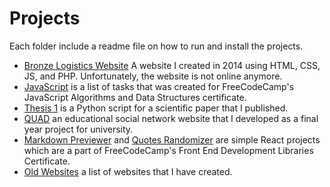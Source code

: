 # Projects
Each folder include a readme file on how to run and install the projects.
- [Bronze Logistics Website](https://github.com/omernomer/Projects/tree/main/BronzeLogistics-Website) A website I created in 2014 using HTML, CSS, JS, and PHP. Unfortunately, the website is not online anymore.
- [JavaScript](https://github.com/omernomer/Projects/tree/main/JavaScript) is a list of tasks that was created for FreeCodeCamp's JavaScript Algorithms and Data Structures certificate.
- [Thesis 1](https://github.com/omernomer/Projects/tree/main/Python%20Thesis%201) is a Python script for a scientific paper that I published.
- [QUAD](https://github.com/omernomer/Projects/tree/main/QUAD) an educational social network website that I developed as a final year project for university.
- [Markdown Previewer](https://github.com/omernomer/Projects/tree/main/markdown-previewer) and [Quotes Randomizer](https://github.com/omernomer/Projects/tree/main/quote-randomizer) are simple React projects which are a part of FreeCodeCamp's Front End Development Libraries Certificate.
- [Old Websites](https://github.com/omernomer/Projects/tree/main/Old%20Websites) a list of websites that I have created.
